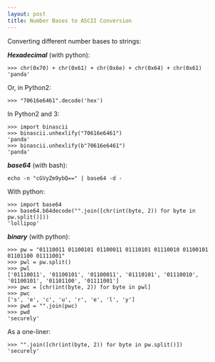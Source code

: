 ```yaml
---
layout: post
title: Number Bases to ASCII Conversion
---
```


Converting different number bases to strings:

***Hexadecimal*** (with python):
```
>>> chr(0x70) + chr(0x61) + chr(0x6e) + chr(0x64) + chr(0x61)
'panda'
```
Or, in Python2:
```
>>> "70616e6461".decode('hex')
```

In Python2 and 3:
```
>>> import binascii
>>> binascii.unhexlify("70616e6461")
'panda'
>>> binascii.unhexlify(b"70616e6461")
'panda'
```

***base64*** (with bash):
```
echo -n "cGVyZm9ybQ==" | base64 -d -
```

With python:
```
>>> import base64
>>> base64.b64decode("".join([chr(int(byte, 2)) for byte in pw.split()]))
'lollipop'
```

***binary*** (with python):
```
>>> pw = "01110011 01100101 01100011 01110101 01110010 01100101 01101100 01111001"
>>> pwl = pw.split()
>>> pwl
['01110011', '01100101', '01100011', '01110101', '01110010', '01100101', '01101100', '01111001']
>>> pwc = [chr(int(byte, 2)) for byte in pwl]
>>> pwc
['s', 'e', 'c', 'u', 'r', 'e', 'l', 'y']
>>> pwd = "".join(pwc)
>>> pwd
'securely'
```
As a one-liner:
```
>>> "".join([chr(int(byte, 2)) for byte in pw.split()])
'securely'
```
